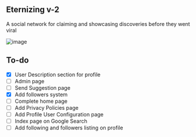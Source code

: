 ## Eternizing v-2
A social network for claiming and showcasing discoveries before they went viral

![image](https://github.com/user-attachments/assets/629955e2-06f7-4188-b92d-32960d42d0b2)



## To-do
- [x] User Description section for profile
- [ ] Admin page
- [ ] Send Suggestion page
- [x] Add followers system
- [ ] Complete home page
- [ ] Add Privacy Policies page
- [ ] Add Profile User Configuration page
- [ ] Index page on Google Search
- [ ] Add following and followers listing on profile
